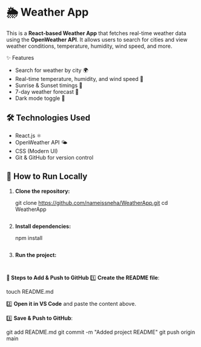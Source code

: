 
# 🌦 Weather App

This is a **React-based Weather App** that fetches real-time weather data using the **OpenWeather API**. It allows users to search for cities and view weather conditions, temperature, humidity, wind speed, and more.

 ✨ Features
- Search for weather by city 🌍
- Real-time temperature, humidity, and wind speed 💨
- Sunrise & Sunset timings 🌅
- 7-day weather forecast 📅
- Dark mode toggle 🌙

## 🛠 Technologies Used
- React.js ⚛️
- OpenWeather API 🌤️
- CSS (Modern UI)
- Git & GitHub for version control

## 🚀 How to Run Locally
1. **Clone the repository:**
   
   git clone https://github.com/nameissneha/WeatherApp.git
   cd WeatherApp
   ```
2. **Install dependencies:**

   npm install
   ```
3. **Run the project:**
   ```sh
  
   ```


 **📌 Steps to Add & Push to GitHub**
1️⃣ **Create the README file**:
  
   touch README.md
   

2️⃣ **Open it in VS Code** and paste the content above.

3️⃣ **Save & Push to GitHub**:
   
   git add README.md
   git commit -m "Added project README"
   git push origin main
   ```
